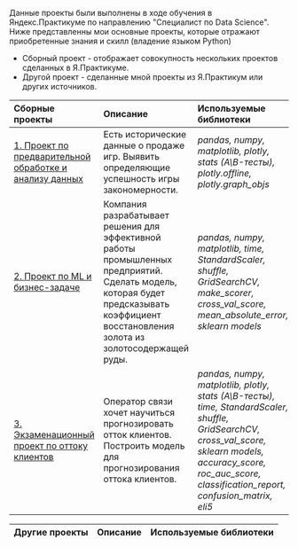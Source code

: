 Данные проекты были выполнены в ходе обучения в Яндекс.Практикуме по направлению "Специалист по Data Science". Ниже представленны мои основные проекты, которые отражают приобретенные знания и скилл (владение языком Python)

- Сборный проект - отображает совокупность нескольких проектов сделанных в Я.Практикуме.
- Другой проект - сделанные мной проекты из Я.Практикум или других источников.

| Сборные проекты | Описание | Используемые библиотеки | 
| :---------------------- | :---------------------- | :---------------------- |
| [1. Проект по предварительной обработке и анализу данных ](1.Data_preprocessing_and_analysis_project) | Есть исторические данные о продаже игр. Выявить определяющие успешность игры закономерности. | *pandas, numpy, matplotlib, plotly, stats (A\B-тесты), plotly.offline, plotly.graph_objs* |
| [2. Проект по ML и бизнес-задаче](2.ML_project_and_business_tasks) | Компания разрабатывает решения для эффективной работы промышленных предприятий. Сделать модель, которая будет предсказывать коэффициент восстановления золота из золотосодержащей руды. | *pandas, numpy, matplotlib, time, StandardScaler, shuffle, GridSearchCV, make_scorer, cross_val_score, mean_absolute_error, sklearn models* |
| [3. Экзаменационный проект по оттоку клиентов](3.Exam_project_on_customer_churn) | Оператор связи хочет научиться прогнозировать отток клиентов. Построить модель для прогнозирования оттока клиентов. | *pandas, numpy, matplotlib, plotly, stats (A\B-тесты), time, StandardScaler, shuffle, GridSearchCV, cross_val_score, sklearn models, accuracy_score, roc_auc_score, classification_report, confusion_matrix, eli5* |

| Другие проекты | Описание | Используемые библиотеки | 
| :---------------------- | :---------------------- | :---------------------- |
